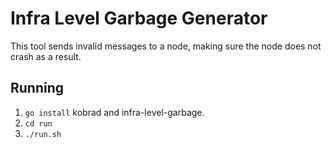 # Infra Level Garbage Generator
This tool sends invalid messages to a node, making sure the node does not crash as a result.

## Running
 1. `go install` kobrad and infra-level-garbage.
 2. `cd run`
 3. `./run.sh`


